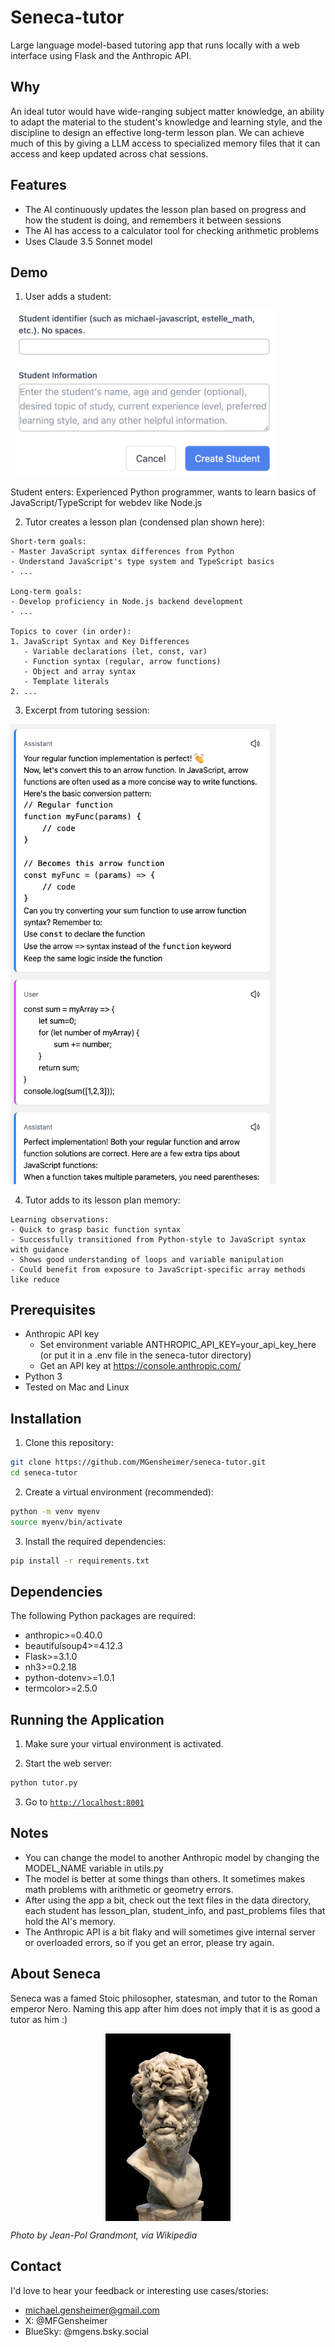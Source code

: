 # Seneca-tutor

Large language model-based tutoring app that runs locally with a web interface using Flask and the Anthropic API.

## Why

An ideal tutor would have wide-ranging subject matter knowledge, an ability to adapt the material to the student's knowledge and learning style, and the discipline to design an effective long-term lesson plan. We can achieve much of this by giving a LLM access to specialized memory files that it can access and keep updated across chat sessions.

## Features

- The AI continuously updates the lesson plan based on progress and how the student is doing, and remembers it between sessions
- The AI has access to a calculator tool for checking arithmetic problems
- Uses Claude 3.5 Sonnet model

## Demo

1. User adds a student:

<img src="readme_assets/new_student.png" width="425">

Student enters: Experienced Python programmer, wants to learn basics of JavaScript/TypeScript for webdev like Node.js

2. Tutor creates a lesson plan (condensed plan shown here):

```
Short-term goals:
- Master JavaScript syntax differences from Python
- Understand JavaScript's type system and TypeScript basics
- ...

Long-term goals:
- Develop proficiency in Node.js backend development
- ...

Topics to cover (in order):
1. JavaScript Syntax and Key Differences
   - Variable declarations (let, const, var)
   - Function syntax (regular, arrow functions)
   - Object and array syntax
   - Template literals
2. ...
```
3. Excerpt from tutoring session:

<img src="readme_assets/chat.png" width="425">

4. Tutor adds to its lesson plan memory:
```
Learning observations:
- Quick to grasp basic function syntax
- Successfully transitioned from Python-style to JavaScript syntax with guidance
- Shows good understanding of loops and variable manipulation
- Could benefit from exposure to JavaScript-specific array methods like reduce
```

## Prerequisites

- Anthropic API key
  - Set environment variable ANTHROPIC_API_KEY=your_api_key_here (or put it in a .env file in the seneca-tutor directory)
  - Get an API key at https://console.anthropic.com/
- Python 3
- Tested on Mac and Linux

## Installation

1. Clone this repository:

```bash
git clone https://github.com/MGensheimer/seneca-tutor.git
cd seneca-tutor
```

2. Create a virtual environment (recommended):

```bash
python -m venv myenv
source myenv/bin/activate
```

3. Install the required dependencies:

```bash
pip install -r requirements.txt
```

## Dependencies

The following Python packages are required:
- anthropic>=0.40.0
- beautifulsoup4>=4.12.3
- Flask>=3.1.0
- nh3>=0.2.18
- python-dotenv>=1.0.1
- termcolor>=2.5.0

## Running the Application

1. Make sure your virtual environment is activated.

2. Start the web server:

```bash
python tutor.py
```

3. Go to [`http://localhost:8001`](http://localhost:8001)

## Notes

- You can change the model to another Anthropic model by changing the MODEL_NAME variable in utils.py
- The model is better at some things than others. It sometimes makes math problems with arithmetic or geometry errors.
- After using the app a bit, check out the text files in the data directory, each student has lesson_plan, student_info, and past_problems files that hold the AI's memory.
- The Anthropic API is a bit flaky and will sometimes give internal server or overloaded errors, so if you get an error, please try again.

## About Seneca

Seneca was a famed Stoic philosopher, statesman, and tutor to the Roman emperor Nero. Naming this app after him does not imply that it is as good a tutor as him :)

<img src="readme_assets/seneca.jpeg" width="200" alt="Seneca" style="display: block; margin: 0 auto;">

*Photo by Jean-Pol Grandmont, via Wikipedia*

## Contact

I'd love to hear your feedback or interesting use cases/stories:

- michael.gensheimer@gmail.com
- X: @MFGensheimer
- BlueSky: @mgens.bsky.social